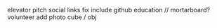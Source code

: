 elevator pitch
social links fix
 include github
education // mortarboard?
volunteer
add photo cube / obj
